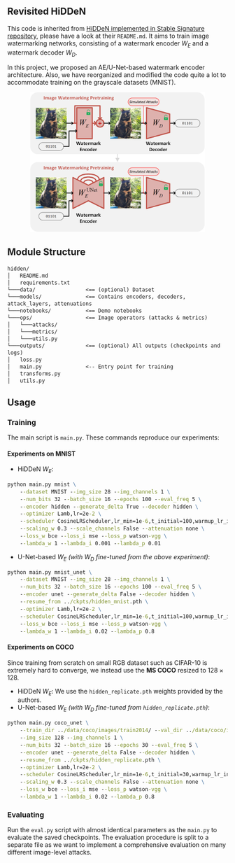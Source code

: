 Revisited HiDDeN
------

This code is inherited from
[HiDDeN implemented in Stable Signature repository](https://github.com/facebookresearch/stable_signature/tree/main/hidden),
please have a look at their `README.md`.
It aims to train image watermarking networks, consisting of a watermark encoder $W_E$ and a watermark decoder $W_D$.

In this project, we proposed an AE/U-Net-based watermark encoder architecture.
Also, we have reorganized and modified the code quite a lot to accommodate training on the grayscale datasets (MNIST).

<p align="center">
<img src="../resources/hidden_vs_unet.png" height="320"/>
</p>

## Module Structure

```
hidden/
│   README.md
│   requirements.txt
└───data/                <== (optional) Dataset
└───models/              <== Contains encoders, decoders, attack_layers, attenuations
└───notebooks/           <== Demo notebooks
└───ops/                 <== Image operators (attacks & metrics)
│   └───attacks/
│   └───metrics/
│   └───utils.py
└───outputs/             <== (optional) All outputs (checkpoints and logs)
│   loss.py
│   main.py              <-- Entry point for training
│   transforms.py
│   utils.py
```

## Usage

### Training

The main script is `main.py`.
These commands reproduce our experiments:

#### Experiments on MNIST

- HiDDeN $W_E$:
```cmd
python main.py mnist \
    --dataset MNIST --img_size 28 --img_channels 1 \
    --num_bits 32 --batch_size 16 --epochs 100 --eval_freq 5 \
    --encoder hidden --generate_delta True --decoder hidden \
    --optimizer Lamb,lr=2e-2 \
    --scheduler CosineLRScheduler,lr_min=1e-6,t_initial=100,warmup_lr_init=1e-6,warmup_t=5 \
    --scaling_w 0.3 --scale_channels False --attenuation none \
    --loss_w bce --loss_i mse --loss_p watson-vgg \
    --lambda_w 1 --lambda_i 0.001 --lambda_p 0.01
```
- U-Net-based $W_E$ _(with $W_D$ fine-tuned from the above experiment)_:
```cmd
python main.py mnist_unet \
    --dataset MNIST --img_size 28 --img_channels 1 \
    --num_bits 32 --batch_size 16 --epochs 100 --eval_freq 5 \
    --encoder unet --generate_delta False --decoder hidden \
    --resume_from ../ckpts/hidden_mnist.pth \
    --optimizer Lamb,lr=2e-2 \
    --scheduler CosineLRScheduler,lr_min=1e-6,t_initial=100,warmup_lr_init=1e-6,warmup_t=5 \
    --loss_w bce --loss_i mse --loss_p watson-vgg \
    --lambda_w 1 --lambda_i 0.02 --lambda_p 0.8
```

#### Experiments on COCO

Since training from scratch on small RGB dataset such as CIFAR-10 is extremely hard to converge,
we instead use the **MS COCO** resized to $128\times128$.
- HiDDeN $W_E$: We use the `hidden_replicate.pth` weights provided by the authors.
- U-Net-based $W_E$ _(with $W_D$ fine-tuned from `hidden_replicate.pth`)_:
```cmd
python main.py coco_unet \
    --train_dir ../data/coco/images/train2014/ --val_dir ../data/coco/images/val2014/ \
    --img_size 128 --img_channels 1 \
    --num_bits 32 --batch_size 16 --epochs 30 --eval_freq 5 \
    --encoder unet --generate_delta False --decoder hidden \
    --resume_from ../ckpts/hidden_replicate.pth \
    --optimizer Lamb,lr=2e-2 \
    --scheduler CosineLRScheduler,lr_min=1e-6,t_initial=30,warmup_lr_init=1e-6,warmup_t=5 \
    --scaling_w 0.3 --scale_channels False --attenuation none \
    --loss_w bce --loss_i mse --loss_p watson-vgg \
    --lambda_w 1 --lambda_i 0.02 --lambda_p 0.8
```

### Evaluating

Run the `eval.py` script with almost identical parameters as the `main.py` to evaluate the saved checkpoints.
The evaluation procedure is split to a separate file as we want to implement a comprehensive evaluation on many
different image-level attacks.

